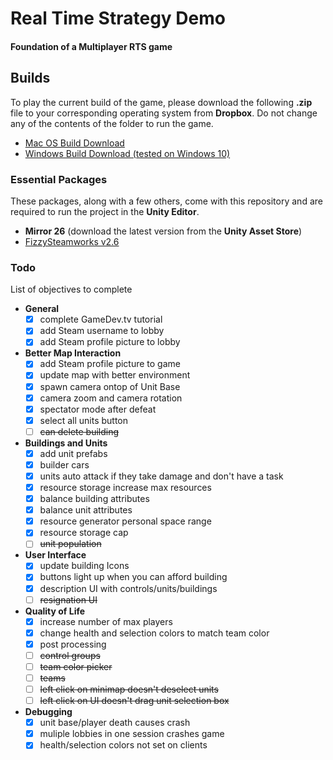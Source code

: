 # Real Time Strategy Demo
#### Foundation of a Multiplayer RTS game

## Builds
To play the current build of the game, please download the following <strong>.zip</strong> file to your corresponding operating system from <strong>Dropbox</strong>. Do not change any of the contents of the folder to run the game.
- [Mac OS Build Download](https://www.dropbox.com/s/s38w5mp8b4tybsz/macOS.zip?dl=0 "macOS.zip download")
- [Windows Build Download (tested on Windows 10)](https://www.dropbox.com/s/od03xu0ia6dvqow/Windows.zip?dl=0 "Windows.zip download")

### Essential Packages 
These packages, along with a few others, come with this repository and are required to run the project in the <strong>Unity Editor</strong>.
- <strong>Mirror 26</strong> (download the latest version from the <strong>Unity Asset Store</strong>)
- [FizzySteamworks v2.6](https://github.com/Chykary/FizzySteamworks/releases "FizzySteamworks Steam Transport Repository")
	
### Todo
List of objectives to complete

- <strong>General</strong>
	- [x] complete GameDev.tv tutorial
	- [x] add Steam username to lobby
	- [x] add Steam profile picture to lobby
- <strong>Better Map Interaction</strong>
	- [x] add Steam profile picture to game
	- [x] update map with better environment
	- [x] spawn camera ontop of Unit Base
	- [x] camera zoom and camera rotation
	- [x] spectator mode after defeat
	- [x] select all units button 
	- [ ] ~~can delete building~~
- <strong>Buildings and Units</strong>
	- [x] add unit prefabs
	- [x] builder cars 
	- [x] units auto attack if they take damage and don't have a task
	- [x] resource storage increase max resources
	- [x] balance building attributes
	- [x] balance unit attributes
	- [x] resource generator personal space range
	- [x] resource storage cap
	- [ ] ~~unit population~~
- <strong>User Interface</strong>
	- [x] update building Icons
	- [x] buttons light up when you can afford building	
	- [x] description UI with controls/units/buildings
	- [ ] ~~resignation UI~~
- <strong>Quality of Life</strong>
	- [x] increase number of max players
	- [x] change health and selection colors to match team color
	- [x] post processing 
 	- [ ] ~~control groups~~
	- [ ] ~~team color picker~~
	- [ ] ~~teams~~
	- [ ] ~~left click on minimap doesn't deselect units~~
	- [ ] ~~left click on UI doesn't drag unit selection box~~
- <strong>Debugging</strong>
	- [x] unit base/player death causes crash
	- [x] muliple lobbies in one session crashes game
	- [x] health/selection colors not set on clients